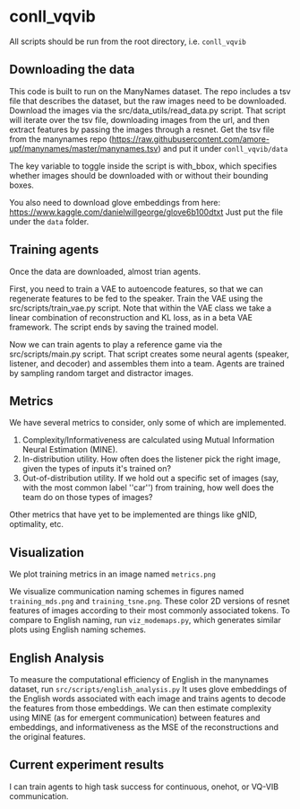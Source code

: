 # conll_vqvib

All scripts should be run from the root directory, i.e. ``conll_vqvib``

## Downloading the data

This code is built to run on the ManyNames dataset.
The repo includes a tsv file that describes the dataset, but the raw images need to be downloaded.
Download the images via the src/data_utils/read_data.py script.
That script will iterate over the tsv file, downloading images from the url, and then extract features by passing the images through a resnet.
Get the tsv file from the manynames repo (https://raw.githubusercontent.com/amore-upf/manynames/master/manynames.tsv) and put it under ``conll_vqvib/data``

The key variable to toggle inside the script is with_bbox, which specifies whether images should be downloaded with or without their bounding boxes.

You also need to download glove embeddings from here: https://www.kaggle.com/danielwillgeorge/glove6b100dtxt
Just put the file under the ``data`` folder.

## Training agents

Once the data are downloaded, almost trian agents.

First, you need to train a VAE to autoencode features, so that we can regenerate features to be fed to the speaker.
Train the VAE using the src/scripts/train_vae.py script.
Note that within the VAE class we take a linear combination of reconstruction and KL loss, as in a 
beta VAE framework.
The script ends by saving the trained model.

Now we can train agents to play a reference game via the src/scripts/main.py script.
That script creates some neural agents (speaker, listener, and decoder) and assembles them into a team.
Agents are trained by sampling random target and distractor images.

## Metrics
We have several metrics to consider, only some of which are implemented.

1. Complexity/Informativeness are calculated using Mutual Information Neural Estimation (MINE).
2. In-distribution utility. How often does the listener pick the right image, given the types of inputs it's trained on?
3. Out-of-distribution utility. If we hold out a specific set of images (say, with the most common label ''car'') from training, how well does the team do on those types of images?

Other metrics that have yet to be implemented are things like gNID, optimality, etc.

## Visualization
We plot training metrics in an image named ``metrics.png``

We visualize communication naming schemes in figures named ``training_mds.png`` and ``training_tsne.png``.
These color 2D versions of resnet features of images according to their most commonly associated tokens.
To compare to English naming, run ``viz_modemaps.py``, which generates similar plots using English naming schemes.

## English Analysis

To measure the computational efficiency of English in the manynames dataset, run ``src/scripts/english_analysis.py``
It uses glove embeddings of the English words associated with each image and trains agents to decode the features from those embeddings.
We can then estimate complexity using MINE (as for emergent communication) between features and embeddings, and informativeness as the MSE of the reconstructions and the original features.

## Current experiment results

I can train agents to high task success for continuous, onehot, or VQ-VIB communication.
